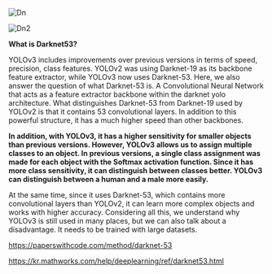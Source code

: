 
![Dn](https://miro.medium.com/v2/resize:fit:1400/format:webp/1*MIDM2bOniYzAU6SOIzUnIQ.png)

![Dn2](https://miro.medium.com/v2/resize:fit:1216/format:webp/1*Qrmw0J9r0JL8-96KzfXzHQ.png)

**What is Darknet53?**

YOLOv3 includes improvements over previous versions in terms of speed, precision, class features. YOLOv2 was using Darknet-19 as its backbone feature extractor, while YOLOv3 now uses Darknet-53. Here, we also answer the question of what Darknet-53 is. A Convolutional Neural Network that acts as a feature extractor backbone within the darknet yolo architecture. What distinguishes Darknet-53 from Darknet-19 used by YOLOv2 is that it contains 53 convolutional layers. In addition to this powerful structure, it has a much higher speed than other backbones.

**In addition, with YOLOv3, it has a higher sensitivity for smaller objects than previous versions. However, YOLOv3 allows us to assign multiple classes to an object. In previous versions, a single class assignment was made for each object with the Softmax activation function. Since it has more class sensitivity, it can distinguish between classes better. YOLOv3 can distinguish between a human and a male more easily.** 

At the same time, since it uses Darknet-53, which contains more convolutional layers than YOLOv2, it can learn more complex objects and works with higher accuracy. Considering all this, we understand why YOLOv3 is still used in many places, but we can also talk about a disadvantage. It needs to be trained with large datasets.

https://paperswithcode.com/method/darknet-53

https://kr.mathworks.com/help/deeplearning/ref/darknet53.html

